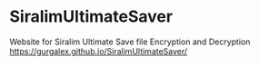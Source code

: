 # SiralimUltimateSaver
Website for Siralim Ultimate Save file Encryption and Decryption
https://gurgalex.github.io/SiralimUltimateSaver/
